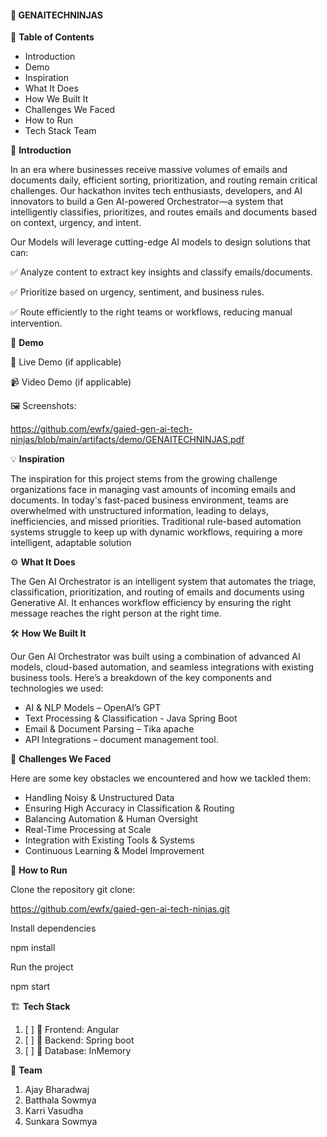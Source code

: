 #### 🚀 **GENAITECHNINJAS**

📌 **Table of Contents**

- Introduction
- Demo
- Inspiration
- What It Does
- How We Built It
- Challenges We Faced
- How to Run
- Tech Stack
Team

🎯 **Introduction**

In an era where businesses receive massive volumes of emails and documents daily, efficient sorting, prioritization, and routing remain critical challenges. Our hackathon invites tech enthusiasts, developers, and AI innovators to build a Gen AI-powered Orchestrator—a system that intelligently classifies, prioritizes, and routes emails and documents based on context, urgency, and intent.

Our Models will leverage cutting-edge AI models to design solutions that can:

✅ Analyze content to extract key insights and classify emails/documents.

✅ Prioritize based on urgency, sentiment, and business rules.

✅ Route efficiently to the right teams or workflows, reducing manual intervention.

🎥 **Demo**

🔗 Live Demo (if applicable)

📹 Video Demo (if applicable)

🖼️ Screenshots:

https://github.com/ewfx/gaied-gen-ai-tech-ninjas/blob/main/artifacts/demo/GENAITECHNINJAS.pdf

💡 **Inspiration**

The inspiration for this project stems from the growing challenge organizations face in managing vast amounts of incoming emails and documents. In today's fast-paced business environment, teams are overwhelmed with unstructured information, leading to delays, inefficiencies, and missed priorities. Traditional rule-based automation systems struggle to keep up with dynamic workflows, requiring a more intelligent, adaptable solution

⚙️ **What It Does**

The Gen AI Orchestrator is an intelligent system that automates the triage, classification, prioritization, and routing of emails and documents using Generative AI. It enhances workflow efficiency by ensuring the right message reaches the right person at the right time.

🛠️ **How We Built It**

Our Gen AI Orchestrator was built using a combination of advanced AI models, cloud-based automation, and seamless integrations with existing business tools. Here’s a breakdown of the key components and technologies we used:

* AI & NLP Models – OpenAI’s GPT
* Text Processing & Classification - Java Spring Boot
* Email & Document Parsing – Tika apache
* API Integrations – document management tool.


🚧 **Challenges We Faced**

Here are some key obstacles we encountered and how we tackled them:

* Handling Noisy & Unstructured Data
* Ensuring High Accuracy in Classification & Routing
* Balancing Automation & Human Oversight
* Real-Time Processing at Scale
* Integration with Existing Tools & Systems
* Continuous Learning & Model Improvement

🏃 **How to Run**

Clone the repository
git clone:

https://github.com/ewfx/gaied-gen-ai-tech-ninjas.git

Install dependencies

npm install 

Run the project

npm start

🏗️ **Tech Stack**
1. [ ] 🔹 Frontend: Angular
2. [ ] 🔹 Backend: Spring boot
3. [ ] 🔹 Database: InMemory

👥 **Team**

1. Ajay Bharadwaj
2. Batthala Sowmya
3. Karri Vasudha
4. Sunkara Sowmya
